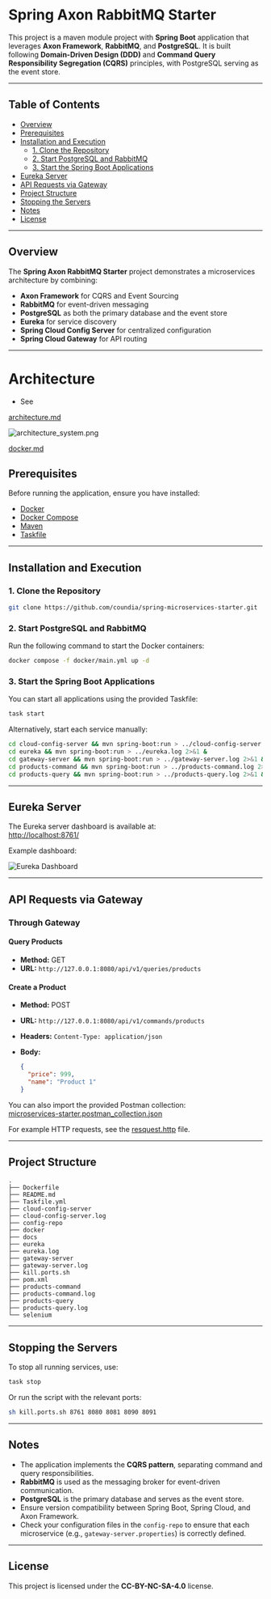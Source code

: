 # Spring Axon RabbitMQ Starter

This project is a maven module project with
**Spring Boot** application that leverages **Axon Framework**, **RabbitMQ**, and **PostgreSQL**. It is built following **Domain-Driven Design (DDD)** and **Command Query Responsibility Segregation (CQRS)** principles, with PostgreSQL serving as the event store.

---

## Table of Contents

- [Overview](#overview)
- [Prerequisites](#prerequisites)
- [Installation and Execution](#installation-and-execution)
	- [1. Clone the Repository](#1-clone-the-repository)
	- [2. Start PostgreSQL and RabbitMQ](#2-start-postgresql-and-rabbitmq)
	- [3. Start the Spring Boot Applications](#3-start-the-spring-boot-applications)
- [Eureka Server](#eureka-server)
- [API Requests via Gateway](#api-requests-via-gateway)
- [Project Structure](#project-structure)
- [Stopping the Servers](#stopping-the-servers)
- [Notes](#notes)
- [License](#license)

---

## Overview

The **Spring Axon RabbitMQ Starter** project demonstrates a microservices architecture by combining:

- **Axon Framework** for CQRS and Event Sourcing
- **RabbitMQ** for event-driven messaging
- **PostgreSQL** as both the primary database and the event store
- **Eureka** for service discovery
- **Spring Cloud Config Server** for centralized configuration
- **Spring Cloud Gateway** for API routing

---

# Architecture

- See

[architecture.md](docs/architecture.md)

![architecture_system.png](docs/architecture_system.png)

[docker.md](docs/docker.md)



## Prerequisites

Before running the application, ensure you have installed:

- [Docker](https://www.docker.com/)
- [Docker Compose](https://docs.docker.com/compose/)
- [Maven](https://maven.apache.org/)
- [Taskfile](https://taskfile.dev/installation/)

---

## Installation and Execution

### 1. Clone the Repository

```sh
git clone https://github.com/coundia/spring-microservices-starter.git
```

### 2. Start PostgreSQL and RabbitMQ

Run the following command to start the Docker containers:

```sh
docker compose -f docker/main.yml up -d
```

### 3. Start the Spring Boot Applications

You can start all applications using the provided Taskfile:

```sh
task start
```

Alternatively, start each service manually:

```sh
cd cloud-config-server && mvn spring-boot:run > ../cloud-config-server.log 2>&1 &
cd eureka && mvn spring-boot:run > ../eureka.log 2>&1 &
cd gateway-server && mvn spring-boot:run > ../gateway-server.log 2>&1 &
cd products-command && mvn spring-boot:run > ../products-command.log 2>&1 &
cd products-query && mvn spring-boot:run > ../products-query.log 2>&1 &
```

---

## Eureka Server

The Eureka server dashboard is available at:  
[http://localhost:8761/](http://localhost:8761/)

Example dashboard:

![Eureka Dashboard](docs/eureka.png)

---

## API Requests via Gateway

### Through Gateway

#### Query Products

- **Method:** GET
- **URL:** `http://127.0.0.1:8080/api/v1/queries/products`

#### Create a Product

- **Method:** POST
- **URL:** `http://127.0.0.1:8080/api/v1/commands/products`
- **Headers:** `Content-Type: application/json`
- **Body:**

  ```json
  {
    "price": 999,
    "name": "Product 1"
  }
  ```

You can also import the provided Postman collection:  
[microservices-starter.postman_collection.json](docs/microservices-starter.postman_collection.json)

For example HTTP requests, see the [resquest.http](docs/resquest.http) file.

---

## Project Structure

```
.
├── Dockerfile
├── README.md
├── Taskfile.yml
├── cloud-config-server
├── cloud-config-server.log
├── config-repo
├── docker
├── docs
├── eureka
├── eureka.log
├── gateway-server
├── gateway-server.log
├── kill.ports.sh
├── pom.xml
├── products-command
├── products-command.log
├── products-query
├── products-query.log
└── selenium
```

---

## Stopping the Servers

To stop all running services, use:

```sh
task stop
```

Or run the script with the relevant ports:

```sh
sh kill.ports.sh 8761 8080 8081 8090 8091
```

---

## Notes

- The application implements the **CQRS pattern**, separating command and query responsibilities.
- **RabbitMQ** is used as the messaging broker for event-driven communication.
- **PostgreSQL** is the primary database and serves as the event store.
- Ensure version compatibility between Spring Boot, Spring Cloud, and Axon Framework.
- Check your configuration files in the `config-repo` to ensure that each microservice (e.g., `gateway-server.properties`) is correctly defined.

---

## License

This project is licensed under the **CC-BY-NC-SA-4.0** license.

